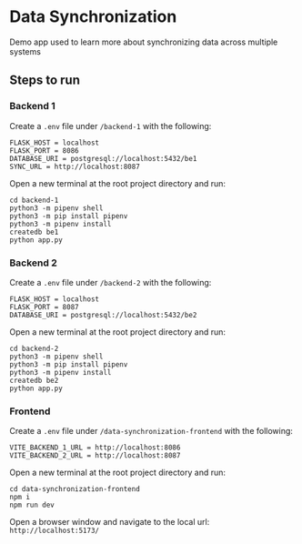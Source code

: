 # Data Synchronization

Demo app used to learn more about synchronizing data across multiple systems

## Steps to run

### Backend 1

Create a `.env` file under `/backend-1` with the following:

    FLASK_HOST = localhost
    FLASK_PORT = 8086
    DATABASE_URI = postgresql://localhost:5432/be1
    SYNC_URL = http://localhost:8087

Open a new terminal at the root project directory and run:

    cd backend-1
    python3 -m pipenv shell
    python3 -m pip install pipenv
    python3 -m pipenv install
    createdb be1
    python app.py

### Backend 2

Create a `.env` file under `/backend-2` with the following:

    FLASK_HOST = localhost
    FLASK_PORT = 8087
    DATABASE_URI = postgresql://localhost:5432/be2

Open a new terminal at the root project directory and run:

    cd backend-2
    python3 -m pipenv shell
    python3 -m pip install pipenv
    python3 -m pipenv install
    createdb be2
    python app.py

### Frontend

Create a `.env` file under `/data-synchronization-frontend` with the following:

    VITE_BACKEND_1_URL = http://localhost:8086
    VITE_BACKEND_2_URL = http://localhost:8087

Open a new terminal at the root project directory and run:

    cd data-synchronization-frontend
    npm i
    npm run dev

Open a browser window and navigate to the local url: `http://localhost:5173/`
